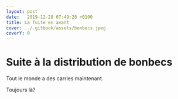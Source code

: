 ```yaml
---
layout: post
date:   2019-12-28 07:49:28 +0100
title: La fuite en avant
cover: ../.gitbook/assets/bonbecs.jpeg
coverY: 0
---
```


# Suite à la distribution de bonbecs

Tout le monde a des carries maintenant.

Toujours là?

